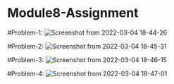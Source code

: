 # Module8-Assignment

#Problem-1:
![Screenshot from 2022-03-04 18-44-26](https://user-images.githubusercontent.com/97880445/156769863-03ceea9c-7474-4d04-b898-3b7045719e6f.png)

#Problem-2:
![Screenshot from 2022-03-04 18-45-31](https://user-images.githubusercontent.com/97880445/156769980-4d376bb6-406a-455f-8fc0-6298dde98027.png)

#Problem-3:
![Screenshot from 2022-03-04 18-46-15](https://user-images.githubusercontent.com/97880445/156770093-7119caf4-fec8-4f0e-9eb2-a1af8b8b99f0.png)

#Problem-4:
![Screenshot from 2022-03-04 18-47-01](https://user-images.githubusercontent.com/97880445/156770204-d5159313-e4bb-4ecd-9ff4-24c6ae0302cf.png)
